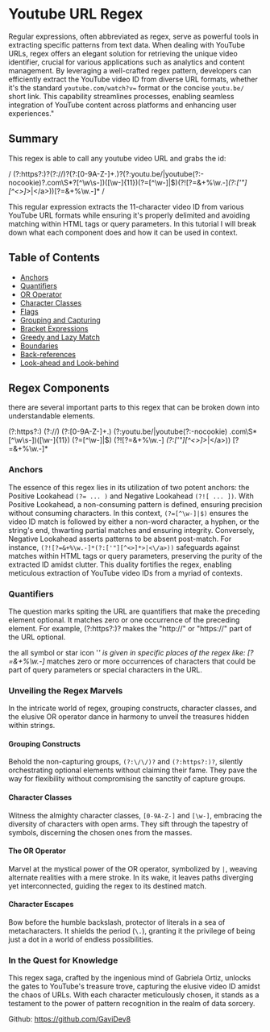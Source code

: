 # Youtube URL Regex

Regular expressions, often abbreviated as regex, serve as powerful tools in extracting specific patterns from text data. When dealing with YouTube URLs, regex offers an elegant solution for retrieving the unique video identifier, crucial for various applications such as analytics and content management. By leveraging a well-crafted regex pattern, developers can efficiently extract the YouTube video ID from diverse URL formats, whether it's the standard `youtube.com/watch?v=` format or the concise `youtu.be/` short link. This capability streamlines processes, enabling seamless integration of YouTube content across platforms and enhancing user experiences."

## Summary

This regex is able to call any youtube video URL and grabs the id:

/ (?:https?:)?(?:\/\/)?(?:[0-9A-Z-]+\.)?(?:youtu\.be\/|youtube(?:-nocookie)?\.com\S*?[^\w\s-])([\w-]{11})(?=[^\w-]|$)(?![?=&+%\w.-]*(?:['"][^<>]*>|<\/a>))[?=&+%\w.-]* /

This regular expression extracts the 11-character video ID from various YouTube URL formats while ensuring it's properly delimited and avoiding matching within HTML tags or query parameters. In this tutorial I will break down what each component does and how it can be used in context.

## Table of Contents

- [Anchors](#anchors)
- [Quantifiers](#quantifiers)
- [OR Operator](#or-operator)
- [Character Classes](#character-classes)
- [Flags](#flags)
- [Grouping and Capturing](#grouping-and-capturing)
- [Bracket Expressions](#bracket-expressions)
- [Greedy and Lazy Match](#greedy-and-lazy-match)
- [Boundaries](#boundaries)
- [Back-references](#back-references)
- [Look-ahead and Look-behind](#look-ahead-and-look-behind)

## Regex Components

there are several important parts to this regex that can be broken down into understandable elements.

(?:https?:)
(?:\/\/)
(?:[0-9A-Z-]+\.)
(?:youtu\.be\/|youtube(?:-nocookie)
\.com\S*
[^\w\s-])([\w-]{11})
(?=[^\w-]|$)
(?![?=&+%\w.-]
*(?:['"][^<>]*>|<\/a>))
[?=&+%\w.-]*

### Anchors

The essence of this regex lies in its utilization of two potent anchors: the Positive Lookahead `(?= ... )` and Negative Lookahead `(?![ ... ])`. With Positive Lookahead, a non-consuming pattern is defined, ensuring precision without consuming characters. In this context, `(?=[^\w-]|$)` ensures the video ID match is followed by either a non-word character, a hyphen, or the string's end, thwarting partial matches and ensuring integrity. Conversely, Negative Lookahead asserts patterns to be absent post-match. For instance, `(?![?=&+%\w.-]*(?:['"][^<>]*>|<\/a>))` safeguards against matches within HTML tags or query parameters, preserving the purity of the extracted ID amidst clutter. This duality fortifies the regex, enabling meticulous extraction of YouTube video IDs from a myriad of contexts.

### Quantifiers

The question marks spiting the URL are quantifiers that make the preceding element optional. It matches zero or one occurrence of the preceding element. For example, (?:https?:)? makes the "http://" or "https://" part of the URL optional.

the all symbol or star icon '*' is given in specific places of the regex like: [?=&+%\w.-]* matches zero or more occurrences of characters that could be part of query parameters or special characters in the URL.

### Unveiling the Regex Marvels

In the intricate world of regex, grouping constructs, character classes, and the elusive OR operator dance in harmony to unveil the treasures hidden within strings. 

#### Grouping Constructs

Behold the non-capturing groups, `(?:\/\/)?` and `(?:https?:)?`, silently orchestrating optional elements without claiming their fame. They pave the way for flexibility without compromising the sanctity of capture groups.

#### Character Classes

Witness the almighty character classes, `[0-9A-Z-]` and `[\w-]`, embracing the diversity of characters with open arms. They sift through the tapestry of symbols, discerning the chosen ones from the masses.

#### The OR Operator

Marvel at the mystical power of the OR operator, symbolized by `|`, weaving alternate realities with a mere stroke. In its wake, it leaves paths diverging yet interconnected, guiding the regex to its destined match.

#### Character Escapes

Bow before the humble backslash, protector of literals in a sea of metacharacters. It shields the period (`\.`), granting it the privilege of being just a dot in a world of endless possibilities.

### In the Quest for Knowledge

This regex saga, crafted by the ingenious mind of Gabriela Ortiz, unlocks the gates to YouTube's treasure trove, capturing the elusive video ID amidst the chaos of URLs. With each character meticulously chosen, it stands as a testament to the power of pattern recognition in the realm of data sorcery.

Github: https://github.com/GaviDev8
